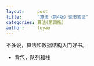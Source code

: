 ```yaml
---
layout:     post
title:      "算法（第4版）读书笔记"
categories: 算法(第四版)
author:     luyao
---
```


不多说，算法和数据结构入门好书。




* [背包，队列和栈](2017-09-02-bag-queue-stack.md)
